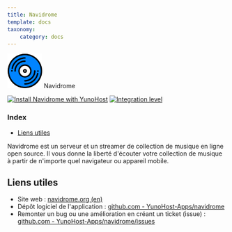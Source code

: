 ```yaml
---
title: Navidrome
template: docs
taxonomy:
    category: docs
---
```


<img src="/images/navidrome_logo.png" height="80px" alt="logo de Navidrome"> Navidrome

[![Install Navidrome with YunoHost](https://install-app.yunohost.org/install-with-yunohost.png)](https://install-app.yunohost.org/?app=navidrome) [![Integration level](https://dash.yunohost.org/integration/navidrome.svg)](https://dash.yunohost.org/appci/app/navidrome)

### Index

- [Liens utiles](#liens-utiles)

Navidrome est un serveur et un streamer de collection de musique en ligne open source. Il vous donne la liberté d'écouter votre collection de musique à partir de n'importe quel navigateur ou appareil mobile.

## Liens utiles

+ Site web : [navidrome.org (en)](https://www.navidrome.org/)
+ Dépôt logiciel de l'application : [github.com - YunoHost-Apps/navidrome](https://github.com/YunoHost-Apps/navidrome_ynh)
+ Remonter un bug ou une amélioration en créant un ticket (issue) : [github.com - YunoHost-Apps/navidrome/issues](https://github.com/YunoHost-Apps/navidrome_ynh/issues)
